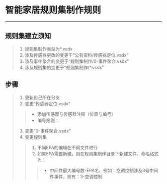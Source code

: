 # 智能家居规则集制作规则
---------------------
## 规则集建立须知
  > 1. 规则集制作类型为*.vsdx
  > 2. 涉及传感器更改的变更于“公有资料\/传感器定位.vsdx”
  > 3. 涉及事件聚合的变更于“规则集制作\/0\-事件聚合.vsdx”
  > 4. 涉及规则集的变更于“规则集制作\/\*.vsdx”
## 步骤
  > 1. 更新自己所在分支
  > 2. 变更“传感器定位.vsdx”
  > > * 添加传感器与传感器注释（位置与编号）
  > > * 编号规则：
  > 3. 变更“0\-事件聚合.vsdx”
  > 4. 变更规则集
  > > 1. 不同EPA的编辑在不同文件进行
  > > 2. 如果EPA需要新建，则在规则集制作目录下新建文件，命名格式为：
  > > > * 中间件最大编号数\-EPA名，例如：空调控制涉及3号中间件事件，则有：3\-空调控制
